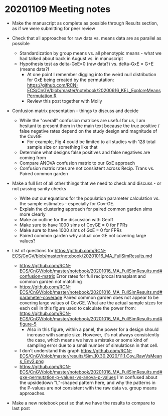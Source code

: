 # 20201109 Meeting notes

* Make the manuscript as complete as possible through Results section, as if we were submitting for peer review

* Check that all approaches for raw data vs. means data are as parallel as possible 
  * Standardization by group means vs. all phenotypic means - what we had talked about back in August vs. in manuscript
  * Hypothesis test as delta-GxE=0 (raw data?) vs. delta-GxE = G+E (means data?)
    * At one point I remember digging into the weird null distribution for GxE being created by the permutation: https://github.com/RCN-ECS/CnGV/blob/master/notebook/20200616_KEL_ExploreMeansPermutation.R 
    * Review this post together with Molly
  
* Confusion matrix presentation - things to discuss and decide
  * While the "overall" confusion matrices are useful for us, I am hesitant to present them in the main text because the true positive / 
  false negative rates depend on the study design and magnitude of the CovGE
    * For example, Fig 4 could be limited to all studies with 128 total sample size or something like that
  * Determine what designs false positives and false negatives are coming from
  * Compare ANOVA confusion matrix to our GxE approach
  * Confusion matrix rates are not consistent across Recip. Trans vs. Paired common garden

* Make a full list of all other things that we need to check and discuss - or not passing sanity checks
  * Write out our equations for the population parameter calculation vs. the sample estimates - especially for Cov-GE.
  * Explain the clustering approach for paired common garden sims more clearly
  * Make an outline for the discussion with Geoff
  * Make sure to have 1000 sims of CovGE = 0 for FPRs
  * Make sure to have 1000 sims of GxE = 0 for FPRs
  * Paired common garden why actual cov GE not covering large values?
  

* List of questions for https://github.com/RCN-ECS/CnGV/blob/master/notebook/20201016_MA_FullSimResults.md
  * https://github.com/RCN-ECS/CnGV/blob/master/notebook/20201016_MA_FullSimResults.md#confusion-matrix Error rates for full reciprocal transplant and common garden not matching
  * https://github.com/RCN-ECS/CnGV/blob/master/notebook/20201016_MA_FullSimResults.md#parameter-coverage Paired common garden does not appear to be covering large values of CovGE. What are the actual sample sizes for each cell in this figure used to calculate the power from: https://github.com/RCN-ECS/CnGV/blob/master/notebook/20201016_MA_FullSimResults.md#figure-5
    * Also in this figure, within a panel, the power for a design should increase with sample size. However, it's not always consistently the case, which means we have a mistake or some kind of sampling error due to a small number of simulatiosn in that cell.
  * I don't understand this graph https://github.com/RCN-ECS/CnGV/blob/master/results/Sim_10.30.2020/11.1.Cov_RawVsMeans_Env2.png
  * https://github.com/RCN-ECS/CnGV/blob/master/notebook/20201016_MA_FullSimResults.md#gxe-permutation-p-values-vs-anova-p-values I'm confused about the upsidedown "L"-shaped pattern here, and why the patterns in the P-values are not consistent with the raw data vs. group means approaches.
 
  
* Make a new notebook post so that we have the results to compare to last post

